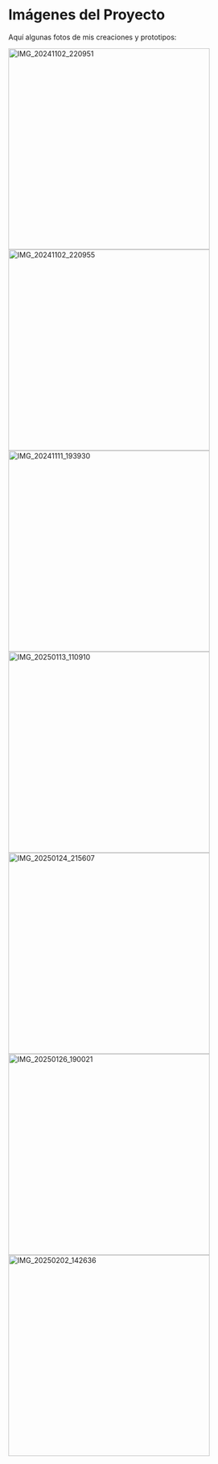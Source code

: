 # Imágenes del Proyecto

Aquí algunas fotos de mis creaciones y prototipos:

<img src="https://github.com/BissiclettaLaboratory/Project/blob/Project-txt-languages/Project-Images/IMG_20241102_220951.jpg?raw=true" width="400" alt="IMG_20241102_220951"/>
<img src="https://github.com/BissiclettaLaboratory/Project/blob/Project-txt-languages/Project-Images/IMG_20241102_220955.jpg?raw=true" width="400" alt="IMG_20241102_220955"/>
<img src="https://github.com/BissiclettaLaboratory/Project/blob/Project-txt-languages/Project-Images/IMG_20241111_193930.jpg?raw=true" width="400" alt="IMG_20241111_193930"/>
<img src="https://github.com/BissiclettaLaboratory/Project/blob/Project-txt-languages/Project-Images/IMG_20250113_110910.jpg?raw=true" width="400" alt="IMG_20250113_110910"/>
<img src="https://github.com/BissiclettaLaboratory/Project/blob/Project-txt-languages/Project-Images/IMG_20250124_215607.jpg?raw=true" width="400" alt="IMG_20250124_215607"/>
<img src="https://github.com/BissiclettaLaboratory/Project/blob/Project-txt-languages/Project-Images/IMG_20250126_190021.jpg?raw=true" width="400" alt="IMG_20250126_190021"/>
<img src="https://github.com/BissiclettaLaboratory/Project/blob/Project-txt-languages/Project-Images/IMG_20250202_142636.jpg?raw=true" width="400" alt="IMG_20250202_142636"/>

